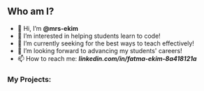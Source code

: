 ## Who am I?
- 👋 Hi, I’m **@mrs-ekim**
- 👀 I’m interested in helping students learn to code!
- 🌱 I’m currently seeking for the best ways to teach effectively!
- 💞️ I’m looking forward to advancing my students' careers!
- 📫 How to reach me: ***linkedin.com/in/fatma-ekim-8a418121a***

### My Projects:

